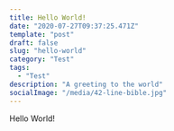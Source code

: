 ```yaml
---
title: Hello World!
date: "2020-07-27T09:37:25.471Z"
template: "post"
draft: false
slug: "hello-world"
category: "Test"
tags:
  - "Test"
description: "A greeting to the world"
socialImage: "/media/42-line-bible.jpg"
---
```


Hello World!